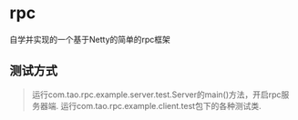 # rpc
自学并实现的一个基于Netty的简单的rpc框架

## 测试方式
> 运行com.tao.rpc.example.server.test.Server的main()方法，开启rpc服务器端.
> 运行com.tao.rpc.example.client.test包下的各种测试类.